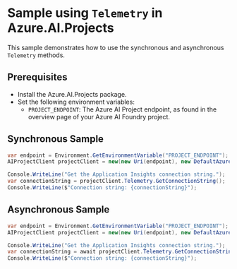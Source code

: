 # Sample using `Telemetry` in Azure.AI.Projects

This sample demonstrates how to use the synchronous and asynchronous `Telemetry` methods.

## Prerequisites

- Install the Azure.AI.Projects package.
- Set the following environment variables:
  - `PROJECT_ENDPOINT`: The Azure AI Project endpoint, as found in the overview page of your Azure AI Foundry project.

## Synchronous Sample

```C# Snippet:TelemetryExampleSync
var endpoint = Environment.GetEnvironmentVariable("PROJECT_ENDPOINT");
AIProjectClient projectClient = new(new Uri(endpoint), new DefaultAzureCredential());

Console.WriteLine("Get the Application Insights connection string.");
var connectionString = projectClient.Telemetry.GetConnectionString();
Console.WriteLine($"Connection string: {connectionString}");
```

## Asynchronous Sample
```C# Snippet:TelemetryExampleAsync
var endpoint = Environment.GetEnvironmentVariable("PROJECT_ENDPOINT");
AIProjectClient projectClient = new(new Uri(endpoint), new DefaultAzureCredential());

Console.WriteLine("Get the Application Insights connection string.");
var connectionString = await projectClient.Telemetry.GetConnectionStringAsync();
Console.WriteLine($"Connection string: {connectionString}");
```
